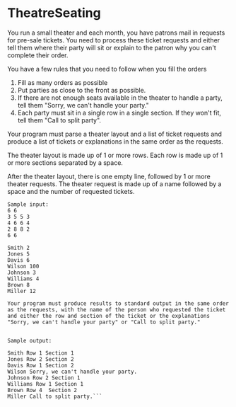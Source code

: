 # TheatreSeating
You run a small theater and each month, you have patrons mail in requests for pre-sale tickets.  You need to process these ticket requests and either tell them where their party will sit or explain to the patron why you can't complete their order.

You have a few rules that you need to follow when you fill the orders
1.	Fill as many orders as possible
2.	Put parties as close to the front as possible.
3.	If there are not enough seats available in the theater to handle a party, tell them "Sorry, we can't handle your party."
4.	Each party must sit in a single row in a single section.  If they won't fit, tell them "Call to split party".

Your program must parse a theater layout and a list of ticket requests and produce a list of tickets or explanations in the same order as the requests.

The theater layout is made up of 1 or more rows.  Each row is made up of 1 or more sections separated by a space.

After the theater layout, there is one empty line, followed by 1 or more theater requests.  The theater request is made up of a name followed by a space and the number of requested tickets.

```
Sample input:
6 6
3 5 5 3
4 6 6 4
2 8 8 2
6 6

Smith 2
Jones 5
Davis 6
Wilson 100
Johnson 3
Williams 4
Brown 8
Miller 12

Your program must produce results to standard output in the same order as the requests, with the name of the person who requested the ticket and either the row and section of the ticket or the explanations "Sorry, we can't handle your party" or "Call to split party."


Sample output:

Smith Row 1 Section 1
Jones Row 2 Section 2
Davis Row 1 Section 2
Wilson Sorry, we can't handle your party.
Johnson Row 2 Section 1
Williams Row 1 Section 1
Brown Row 4  Section 2
Miller Call to split party.```

